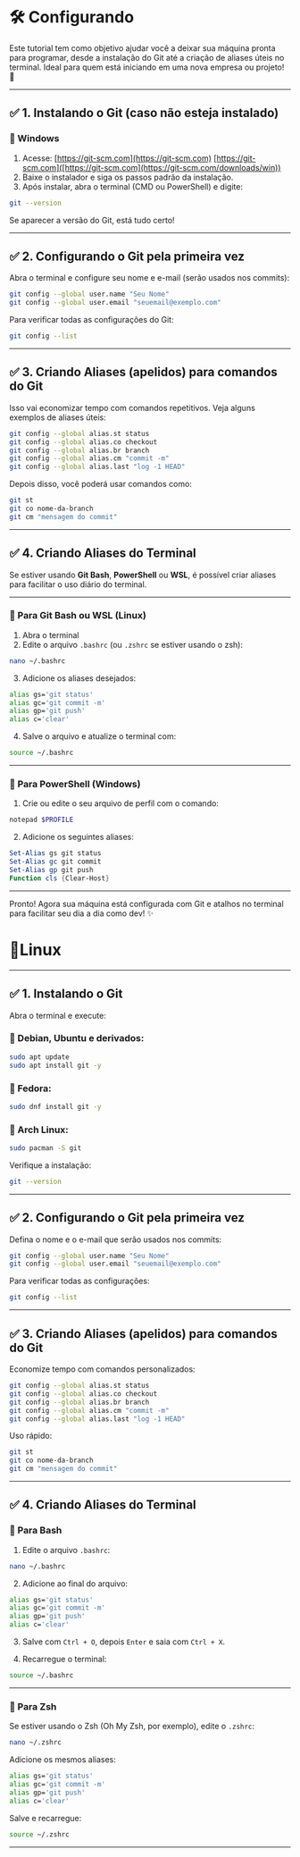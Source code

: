 # 🛠️ Configurando

Este tutorial tem como objetivo ajudar você a deixar sua máquina pronta para programar, desde a instalação do Git até a criação de aliases úteis no terminal. Ideal para quem está iniciando em uma nova empresa ou projeto! 🚀

---

## ✅ 1. Instalando o Git (caso não esteja instalado)

### 🔹 Windows

1. Acesse: [https://git-scm.com](https://git-scm.com) 
[https://git-scm.com]([https://git-scm.com](https://git-scm.com/downloads/win)) 
2. Baixe o instalador e siga os passos padrão da instalação.
3. Após instalar, abra o terminal (CMD ou PowerShell) e digite:

```bash
git --version
```

Se aparecer a versão do Git, está tudo certo!

---

## ✅ 2. Configurando o Git pela primeira vez

Abra o terminal e configure seu nome e e-mail (serão usados nos commits):

```bash
git config --global user.name "Seu Nome"
git config --global user.email "seuemail@exemplo.com"
```

Para verificar todas as configurações do Git:

```bash
git config --list
```

---

## ✅ 3. Criando Aliases (apelidos) para comandos do Git

Isso vai economizar tempo com comandos repetitivos. Veja alguns exemplos de aliases úteis:

```bash
git config --global alias.st status
git config --global alias.co checkout
git config --global alias.br branch
git config --global alias.cm "commit -m"
git config --global alias.last "log -1 HEAD"
```

Depois disso, você poderá usar comandos como:

```bash
git st
git co nome-da-branch
git cm "mensagem do commit"
```

---

## ✅ 4. Criando Aliases do Terminal

Se estiver usando **Git Bash**, **PowerShell** ou **WSL**, é possível criar aliases para facilitar o uso diário do terminal.

---

### 🔹 Para Git Bash ou WSL (Linux)

1. Abra o terminal
2. Edite o arquivo `.bashrc` (ou `.zshrc` se estiver usando o zsh):

```bash
nano ~/.bashrc
```

3. Adicione os aliases desejados:

```bash
alias gs='git status'
alias gc='git commit -m'
alias gp='git push'
alias c='clear'
```

4. Salve o arquivo e atualize o terminal com:

```bash
source ~/.bashrc
```

---

### 🔹 Para PowerShell (Windows)

1. Crie ou edite o seu arquivo de perfil com o comando:

```powershell
notepad $PROFILE
```

2. Adicione os seguintes aliases:

```powershell
Set-Alias gs git status
Set-Alias gc git commit
Set-Alias gp git push
Function cls {Clear-Host}
```

---

Pronto! Agora sua máquina está configurada com Git e atalhos no terminal para facilitar seu dia a dia como dev! ✨


# 🐧Linux


---

## ✅ 1. Instalando o Git

Abra o terminal e execute:

### 🔹 Debian, Ubuntu e derivados:

```bash
sudo apt update
sudo apt install git -y
```

### 🔹 Fedora:

```bash
sudo dnf install git -y
```

### 🔹 Arch Linux:

```bash
sudo pacman -S git
```

Verifique a instalação:

```bash
git --version
```

---

## ✅ 2. Configurando o Git pela primeira vez

Defina o nome e o e-mail que serão usados nos commits:

```bash
git config --global user.name "Seu Nome"
git config --global user.email "seuemail@exemplo.com"
```

Para verificar todas as configurações:

```bash
git config --list
```

---

## ✅ 3. Criando Aliases (apelidos) para comandos do Git

Economize tempo com comandos personalizados:

```bash
git config --global alias.st status
git config --global alias.co checkout
git config --global alias.br branch
git config --global alias.cm "commit -m"
git config --global alias.last "log -1 HEAD"
```

Uso rápido:

```bash
git st
git co nome-da-branch
git cm "mensagem do commit"
```

---

## ✅ 4. Criando Aliases do Terminal

### 🔹 Para Bash

1. Edite o arquivo `.bashrc`:

```bash
nano ~/.bashrc
```

2. Adicione ao final do arquivo:

```bash
alias gs='git status'
alias gc='git commit -m'
alias gp='git push'
alias c='clear'
```

3. Salve com `Ctrl + O`, depois `Enter` e saia com `Ctrl + X`.

4. Recarregue o terminal:

```bash
source ~/.bashrc
```

---

### 🔹 Para Zsh

Se estiver usando o Zsh (Oh My Zsh, por exemplo), edite o `.zshrc`:

```bash
nano ~/.zshrc
```

Adicione os mesmos aliases:

```bash
alias gs='git status'
alias gc='git commit -m'
alias gp='git push'
alias c='clear'
```

Salve e recarregue:

```bash
source ~/.zshrc
```

---
